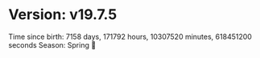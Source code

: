 # Version: v19.7.5
Time since birth: 7158 days, 171792 hours, 10307520 minutes, 618451200 seconds
Season: Spring 🌸
